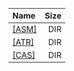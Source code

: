 |Name|Size|
|:---|---:|
|[[ASM]]([ASM]/index.html)|DIR|
|[[ATR]]([ATR]/index.html)|DIR|
|[[CAS]]([CAS]/index.html)|DIR|
